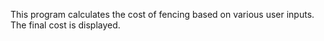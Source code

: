 This program calculates the cost of fencing based on various user inputs.  The final cost is displayed.
